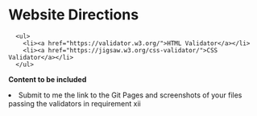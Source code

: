 # Website Directions
      <ul>
        <li><a href="https://validator.w3.org/">HTML Validator</a></li>
        <li><a href="https://jigsaw.w3.org/css-validator/">CSS Validator</a></li>
      </ul>

<strong>Content to be included</strong>
  <li>Submit to me the link to the Git Pages and screenshots of your files passing the validators in requirement xii</li>

